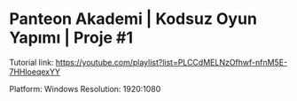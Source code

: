 # Panteon Akademi | Kodsuz Oyun Yapımı | Proje #1
 
Tutorial link: https://youtube.com/playlist?list=PLCCdMELNzOfhwf-nfnM5E-7HHloeqexYY

Platform: Windows
Resolution: 1920:1080
